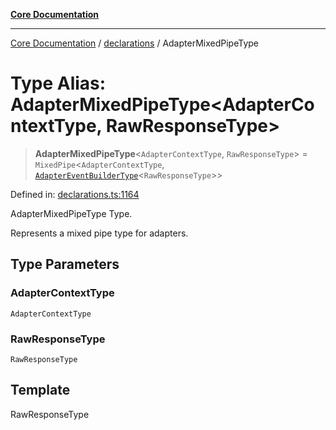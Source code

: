 [**Core Documentation**](../../README.md)

***

[Core Documentation](../../README.md) / [declarations](../README.md) / AdapterMixedPipeType

# Type Alias: AdapterMixedPipeType\<AdapterContextType, RawResponseType\>

> **AdapterMixedPipeType**\<`AdapterContextType`, `RawResponseType`\> = `MixedPipe`\<`AdapterContextType`, [`AdapterEventBuilderType`](AdapterEventBuilderType.md)\<`RawResponseType`\>\>

Defined in: [declarations.ts:1164](https://github.com/stonemjs/core/blob/85781fe5b87769612839dd6b850ba45186d357fa/src/declarations.ts#L1164)

AdapterMixedPipeType Type.

Represents a mixed pipe type for adapters.

## Type Parameters

### AdapterContextType

`AdapterContextType`

### RawResponseType

`RawResponseType`

## Template

RawResponseType
